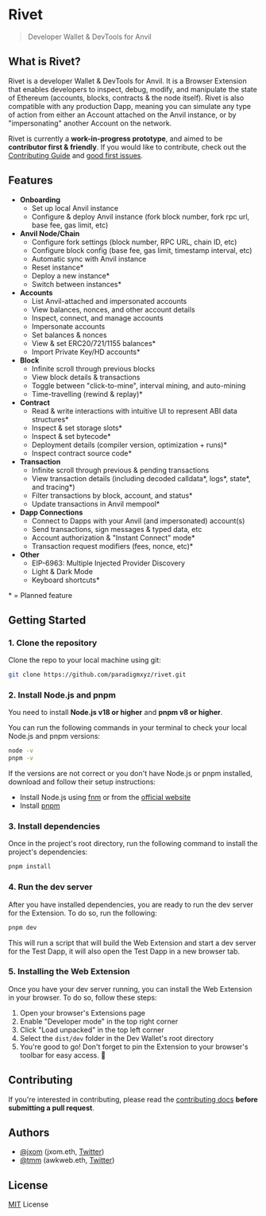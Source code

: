 # Rivet

> Developer Wallet & DevTools for Anvil

## What is Rivet?

Rivet is a developer Wallet & DevTools for Anvil. It is a Browser Extension that enables developers to inspect, debug, modify, and manipulate the state of Ethereum (accounts, blocks, contracts & the node itself). Rivet is also compatible with any production Dapp, meaning you can simulate any type of action from either an Account attached on the Anvil instance, or by "impersonating" another Account on the network.

Rivet is currently a **work-in-progress prototype**, and aimed to be **contributor first & friendly**. If you would like to contribute, check out the [Contributing Guide](/.github/CONTRIBUTING.md) and [good first issues](https://github.com/paradigmxyz/rivet/labels/good%20first%20issue).

## Features

- **Onboarding**
  - Set up local Anvil instance
  - Configure & deploy Anvil instance (fork block number, fork rpc url, base fee, gas limit, etc)
- **Anvil Node/Chain**
  - Configure fork settings (block number, RPC URL, chain ID, etc)
  - Configure block config (base fee, gas limit, timestamp interval, etc)
  - Automatic sync with Anvil instance
  - Reset instance*
  - Deploy a new instance*
  - Switch between instances*
- **Accounts**
  - List Anvil-attached and impersonated accounts
  - View balances, nonces, and other account details
  - Inspect, connect, and manage accounts
  - Impersonate accounts
  - Set balances & nonces
  - View & set ERC20/721/1155 balances*
  - Import Private Key/HD accounts*
- **Block**
  - Infinite scroll through previous blocks
  - View block details & transactions
  - Toggle between "click-to-mine", interval mining, and auto-mining
  - Time-travelling (rewind & replay)*
- **Contract**
  - Read & write interactions with intuitive UI to represent ABI data structures*
  - Inspect & set storage slots*
  - Inspect & set bytecode*
  - Deployment details (compiler version, optimization + runs)*
  - Inspect contract source code*
- **Transaction**
  - Infinite scroll through previous & pending transactions
  - View transaction details (including decoded calldata*, logs*, state*, and tracing*)
  - Filter transactions by block, account, and status*
  - Update transactions in Anvil mempool*
- **Dapp Connections**
  - Connect to Dapps with your Anvil (and impersonated) account(s)
  - Send transactions, sign messages & typed data, etc
  - Account authorization & "Instant Connect" mode*
  - Transaction request modifiers (fees, nonce, etc)*
- **Other**
  - EIP-6963: Multiple Injected Provider Discovery
  - Light & Dark Mode
  - Keyboard shortcuts*

\* = Planned feature

## Getting Started

### 1. Clone the repository

Clone the repo to your local machine using git:

```bash
git clone https://github.com/paradigmxyz/rivet.git
```

### 2. Install Node.js and pnpm

You need to install **Node.js v18 or higher** and **pnpm v8 or higher**.

You can run the following commands in your terminal to check your local Node.js and pnpm versions:

```bash
node -v
pnpm -v
```

If the versions are not correct or you don't have Node.js or pnpm installed, download and follow their setup instructions:

- Install Node.js using [fnm](https://github.com/Schniz/fnm) or from the [official website](https://nodejs.org)
- Install [pnpm](https://pnpm.io/installation)

### 3. Install dependencies

Once in the project's root directory, run the following command to install the project's dependencies:

```bash
pnpm install
```

### 4. Run the dev server

After you have installed dependencies, you are ready to run the dev server for the Extension. To do so, run the following:

```bash
pnpm dev 
```

This will run a script that will build the Web Extension and start a dev server for the Test Dapp, it will also open the Test Dapp in a new browser tab.

### 5. Installing the Web Extension

Once you have your dev server running, you can install the Web Extension in your browser. To do so, follow these steps:

1. Open your browser's Extensions page
2. Enable "Developer mode" in the top right corner
3. Click "Load unpacked" in the top left corner
4. Select the `dist/dev` folder in the Dev Wallet's root directory
5. You're good to go! Don't forget to pin the Extension to your browser's toolbar for easy access. 🎉

## Contributing

If you're interested in contributing, please read the [contributing docs](/.github/CONTRIBUTING.md) **before submitting a pull request**.

## Authors

- [@jxom](https://github.com/jxom) (jxom.eth, [Twitter](https://twitter.com/jakemoxey))
- [@tmm](https://github.com/tmm) (awkweb.eth, [Twitter](https://twitter.com/awkweb))

## License

[MIT](/LICENSE) License
